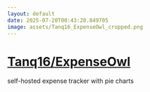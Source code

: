 ```yaml
---
layout: default
date: 2025-07-20T00:43:20.849705
image: assets/Tanq16_ExpenseOwl_cropped.png
---
```


# [Tanq16/ExpenseOwl](https://github.com/Tanq16/ExpenseOwl)

self-hosted expense tracker with pie charts
